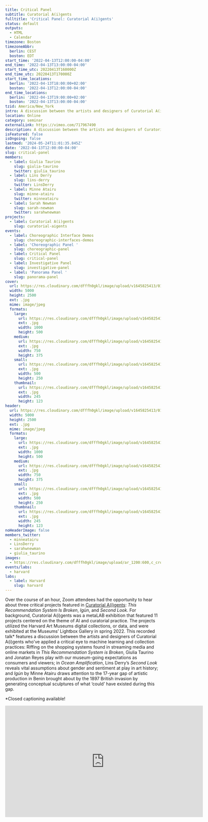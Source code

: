 ```yaml
---
title: Critical Panel
subtitle: Curatorial A(i)gents
fulltitle: 'Critical Panel: Curatorial A(i)gents'
status: default
outputs:
  - HTML
  - Calendar
timezone: Boston
timezoneAbbr:
  berlin: CEST
  boston: EDT
start_time: '2022-04-13T12:00:00-04:00'
end_time: '2022-04-13T13:00:00-04:00'
start_time_utc: 20220413T160000Z
end_time_utc: 20220413T170000Z
start_time_locations:
  berlin: '2022-04-13T18:00:00+02:00'
  boston: '2022-04-13T12:00:00-04:00'
end_time_locations:
  berlin: '2022-04-13T19:00:00+02:00'
  boston: '2022-04-13T13:00:00-04:00'
tzid: America/New_York
intro: A discussion between the artists and designers of Curatorial A(i)gents who've applied a critical eye to machine learning and collection practices. Moderated by Sarah Newman.
location: Online
category: seminar
externalLink: https://vimeo.com/717967490
description: A discussion between the artists and designers of Curatorial A(i)gents who've applied a critical eye to machine learning and collection practices. Moderated by…
isFeatured: false
isOngoing: false
lastmod: '2024-05-24T11:01:35.845Z'
date: '2022-04-13T12:00:00-04:00'
slug: critical-panel
members:
  - label: Giulia Taurino
    slug: giulia-taurino
    twitter: giulia_taurino
  - label: Lins Derry
    slug: lins-derry
    twitter: LinsDerry
  - label: Minne Atairu
    slug: minne-atairu
    twitter: minneatairu
  - label: Sarah Newman
    slug: sarah-newman
    twitter: sarahwnewman
projects:
  - label: Curatorial A(i)gents
    slug: curatorial-aigents
events:
  - label: Choreographic Interface Demos
    slug: choreographic-interfaces-demos
  - label: 'Choreographic Panel '
    slug: choreographic-panel
  - label: Critical Panel
    slug: critical-panel
  - label: Investigative Panel
    slug: investigative-panel
  - label: 'Panorama Panel '
    slug: panorama-panel
cover:
  url: https://res.cloudinary.com/dfffh0gkl/image/upload/v1645825413/01_03_CA_Flyer_Critical_Panel_68b08a22c6.jpg
  width: 5000
  height: 2500
  ext: .jpg
  mime: image/jpeg
  formats:
    large:
      url: https://res.cloudinary.com/dfffh0gkl/image/upload/v1645825414/large_01_03_CA_Flyer_Critical_Panel_68b08a22c6.jpg
      ext: .jpg
      width: 1000
      height: 500
    medium:
      url: https://res.cloudinary.com/dfffh0gkl/image/upload/v1645825414/medium_01_03_CA_Flyer_Critical_Panel_68b08a22c6.jpg
      ext: .jpg
      width: 750
      height: 375
    small:
      url: https://res.cloudinary.com/dfffh0gkl/image/upload/v1645825414/small_01_03_CA_Flyer_Critical_Panel_68b08a22c6.jpg
      ext: .jpg
      width: 500
      height: 250
    thumbnail:
      url: https://res.cloudinary.com/dfffh0gkl/image/upload/v1645825413/thumbnail_01_03_CA_Flyer_Critical_Panel_68b08a22c6.jpg
      ext: .jpg
      width: 245
      height: 123
header:
  url: https://res.cloudinary.com/dfffh0gkl/image/upload/v1645825413/01_03_CA_Flyer_Critical_Panel_68b08a22c6.jpg
  width: 5000
  height: 2500
  ext: .jpg
  mime: image/jpeg
  formats:
    large:
      url: https://res.cloudinary.com/dfffh0gkl/image/upload/v1645825414/large_01_03_CA_Flyer_Critical_Panel_68b08a22c6.jpg
      ext: .jpg
      width: 1000
      height: 500
    medium:
      url: https://res.cloudinary.com/dfffh0gkl/image/upload/v1645825414/medium_01_03_CA_Flyer_Critical_Panel_68b08a22c6.jpg
      ext: .jpg
      width: 750
      height: 375
    small:
      url: https://res.cloudinary.com/dfffh0gkl/image/upload/v1645825414/small_01_03_CA_Flyer_Critical_Panel_68b08a22c6.jpg
      ext: .jpg
      width: 500
      height: 250
    thumbnail:
      url: https://res.cloudinary.com/dfffh0gkl/image/upload/v1645825413/thumbnail_01_03_CA_Flyer_Critical_Panel_68b08a22c6.jpg
      ext: .jpg
      width: 245
      height: 123
noHeaderImage: false
members_twitter:
  - minneatairu
  - LinsDerry
  - sarahwnewman
  - giulia_taurino
images:
  - https://res.cloudinary.com/dfffh0gkl/image/upload/ar_1200:600,c_crop/c_limit,h_1200,w_600/v1645825413/01_03_CA_Flyer_Critical_Panel_68b08a22c6.jpg
events/labs:
  - harvard
labs:
  - label: Harvard
    slug: harvard
---
```

Over the course of an hour, Zoom attendees had the opportunity to hear about three critical projects featured in [Curatorial A(i)gents](https://mlml.io/p/curatorial-aigents/): *This Recommendation System Is Broken*, *Igùn*, and *Second Look*. For background, Curatorial A(i)gents was a metaLAB exhibition that featured 11 projects centered on the theme of AI and curatorial practice. The projects utilized the Harvard Art Museums digital collections, or data, and were exhibited at the Museums’ Lightbox Gallery in spring 2022. This recorded talk* features a discussion between the artists and designers of Curatorial A(i)gents who've applied a critical eye to machine learning and collection practices: Riffing on the shopping systems found in streaming media and online markets in *This Recommendation System is Broken*, Giulia Taurino and Jonatan Reyes play with our museum-going expectations as consumers and viewers; in *Ocean Amplification*, Lins Derry’s *Second Look* reveals vital assumptions about gender and sentiment at play in art history; and *Igún* by Minne Atairu draws attention to the 17-year gap of artistic production in Benin brought about by the 1897 British invasion by generating conceptual sculptures of what ‘could’ have existed during this gap.

*Closed captioning available!

<iframe src="https://player.vimeo.com/video/717967490?h=5f181493fe" width="640" height="360" frameborder="0" allow="autoplay; fullscreen; picture-in-picture" allowfullscreen></iframe>